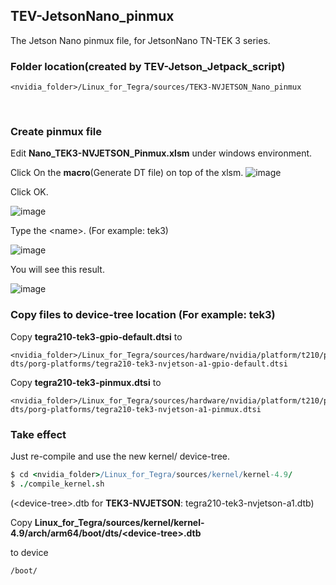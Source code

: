## TEV-JetsonNano_pinmux
The Jetson Nano pinmux file, for JetsonNano TN-TEK 3 series.

### Folder location(created by TEV-Jetson_Jetpack_script)
```
<nvidia_folder>/Linux_for_Tegra/sources/TEK3-NVJETSON_Nano_pinmux
```
&nbsp;
### Create pinmux file
Edit **Nano_TEK3-NVJETSON_Pinmux.xlsm** under windows environment.

 Click On the **macro**(Generate DT file) on top of the xlsm.
![image](https://user-images.githubusercontent.com/83322668/176588919-7d3881d0-d19f-44f7-8f5e-91c0d087607a.png)

 Click OK.

![image](https://user-images.githubusercontent.com/83322668/176589218-bcaef8fb-8089-4d58-b108-b52adce7f833.png)

 Type the \<name\>. (For example: tek3)
 
![image](https://user-images.githubusercontent.com/83322668/176586123-439a7da3-b17e-4616-9d27-9e2ea31ad262.png)

You will see this result.

![image](https://user-images.githubusercontent.com/83322668/176586209-d91bf5ed-88ac-4936-bf7e-3deb67d44d16.png)

### Copy files to device-tree location (For example: tek3)
Copy **tegra210-tek3-gpio-default.dtsi**
to 
```
<nvidia_folder>/Linux_for_Tegra/sources/hardware/nvidia/platform/t210/porg/kernel-dts/porg-platforms/tegra210-tek3-nvjetson-a1-gpio-default.dtsi
```
Copy **tegra210-tek3-pinmux.dtsi**
to 
```
<nvidia_folder>/Linux_for_Tegra/sources/hardware/nvidia/platform/t210/porg/kernel-dts/porg-platforms/tegra210-tek3-nvjetson-a1-pinmux.dtsi
```

### Take effect
Just re-compile and use the new kernel/ device-tree.
``` coffeescript
$ cd <nvidia_folder>/Linux_for_Tegra/sources/kernel/kernel-4.9/
$ ./compile_kernel.sh
```

(\<device-tree>.dtb for **TEK3-NVJETSON**: tegra210-tek3-nvjetson-a1.dtb)

Copy **Linux_for_Tegra/sources/kernel/kernel-4.9/arch/arm64/boot/dts/\<device-tree>.dtb**

to device 
```
/boot/
```
